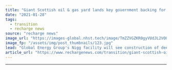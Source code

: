 ```yaml
---
title: "Giant Scottish oil & gas yard lands key government backing for offshore wind-led expansion"
date: "2021-01-28"
tags: 
  - transition
  - recharge news
source: "recharge news"
image_url: "https://images-global.nhst.tech/image/TmZZVGZKR0gyVUdJL2VOQ0FvSExJd1grNElJcmYyZEZabFlybEprNE11Zz0=/nhst/binary/0f06583acc3e4a30e1971006d4b1e58b"
image_fp: "/assets/img/post_thumbnails/123.jpg"
lead: "Global Energy Group's Nigg facility will see construction of deepwater quayside as it repositions for coming boom in North Sea renewable energy market"
article_url: "https://www.rechargenews.com/transition/giant-scottish-oil-gas-yard-lands-key-government-backing-for-offshore-wind-led-expansion/2-1-953078"
---
```


---
